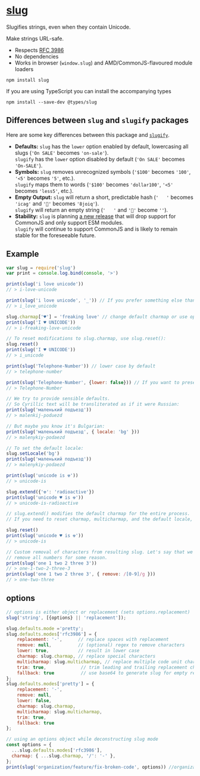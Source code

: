 # [slug](https://github.com/Trott/slug)

Slugifies strings, even when they contain Unicode.

Make strings URL-safe.

- Respects [RFC 3986](https://tools.ietf.org/html/rfc3986)
- No dependencies
- Works in browser (`window.slug`) and AMD/CommonJS-flavoured module loaders

```
npm install slug
```

If you are using TypeScript you can install the accompanying types

```
npm install --save-dev @types/slug
```

## Differences between `slug` and `slugify` packages

Here are some key differences between this package and [`slugify`](https://github.com/simov/slugify).

- **Defaults:** `slug` has the `lower` option enabled by default, lowercasing all slugs
  (`'On SALE'` becomes `'on-sale'`).  
  `slugify` has the `lower` option disabled by default (`'On SALE'` becomes `'On-SALE'`).
- **Symbols:** `slug` removes unrecognized symbols (`'$100'` becomes `'100'`, `'<5'` becomes `'5'`, etc.).  
  `slugify` maps them to words (`'$100'` becomes `'dollar100'`, `'<5'` becomes `'less5'`, etc.).
- **Empty Output:** `slug` will return a short, predictable hash (`'   '` becomes `'icag'` and `'🎉'` becomes `'8joiq'`).  
  `slugify` will return an empty string (`'   '` and `'🎉'` become `''`).
- **Stability:** `slug` is planning [a new release](https://github.com/Trott/slug/blob/beta/CHANGELOG.md) that will drop support for CommonJS
  and only support ESM modules.  
  `slugify` will continue to support CommonJS and is likely to remain stable for the foreseeable future.

## Example

```javascript
var slug = require('slug')
var print = console.log.bind(console, '>')

print(slug('i love unicode'))
// > i-love-unicode

print(slug('i love unicode', '_')) // If you prefer something else than `-` as separator
// > i_love_unicode

slug.charmap['♥'] = 'freaking love' // change default charmap or use option {charmap:{…}} as 2. argument
print(slug('I ♥ UNICODE'))
// > i-freaking-love-unicode

// To reset modifications to slug.charmap, use slug.reset():
slug.reset()
print(slug('I ♥ UNICODE'))
// > i_unicode

print(slug('Telephone-Number')) // lower case by default
// > telephone-number

print(slug('Telephone-Number', {lower: false})) // If you want to preserve case
// > Telephone-Number

// We try to provide sensible defaults.
// So Cyrillic text will be transliterated as if it were Russian:
print(slug('маленький подъезд'))
// > malenkij-poduezd

// But maybe you know it's Bulgarian:
print(slug('маленький подъезд', { locale: 'bg' }))
// > malenykiy-podaezd

// To set the default locale:
slug.setLocale('bg')
print(slug('маленький подъезд'))
// > malenykiy-podaezd

print(slug('unicode is ☢'))
// > unicode-is

slug.extend({'☢': 'radioactive'})
print(slug('unicode ♥ is ☢'))
// > unicode-is-radioactive

// slug.extend() modifies the default charmap for the entire process.
// If you need to reset charmap, multicharmap, and the default locale, use slug.reset():

slug.reset()
print(slug('unicode ♥ is ☢'))
// > unicode-is

// Custom removal of characters from resulting slug. Let's say that we want to
// remove all numbers for some reason.
print(slug('one 1 two 2 three 3'))
// > one-1-two-2-three-3
print(slug('one 1 two 2 three 3', { remove: /[0-9]/g }))
// > one-two-three
```

## options

```javascript
// options is either object or replacement (sets options.replacement)
slug('string', [{options} || 'replacement']);
```

```javascript
slug.defaults.mode ='pretty';
slug.defaults.modes['rfc3986'] = {
    replacement: '-',      // replace spaces with replacement
    remove: null,          // (optional) regex to remove characters
    lower: true,           // result in lower case
    charmap: slug.charmap, // replace special characters
    multicharmap: slug.multicharmap, // replace multiple code unit characters
    trim: true,             // trim leading and trailing replacement chars
    fallback: true          // use base64 to generate slug for empty results
};
slug.defaults.modes['pretty'] = {
    replacement: '-',
    remove: null,
    lower: false,
    charmap: slug.charmap,
    multicharmap: slug.multicharmap,
    trim: true,
    fallback: true
};
```

```javascript
// using an options object while deconstructing slug mode
const options = {
  ...slug.defaults.modes['rfc3986'],
  charmap: { ...slug.charmap, '/': '-' },
};
print(slug('organization/feature/fix-broken-code', options)) //organization-feature-fix-broken-code

```
